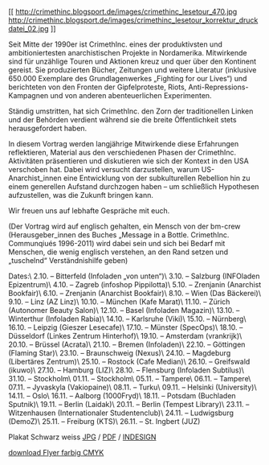 [[ http://crimethinc.blogsport.de/images/crimethinc_lesetour_470.jpg http://crimethinc.blogsport.de/images/crimethinc_lesetour_korrektur_druckdatei_02.jpg ]]

Seit Mitte der 1990er ist CrimethInc. eines der produktivsten und ambitioniertesten anarchistischen Projekte in Nordamerika. Mitwirkende sind für unzählige Touren und Aktionen kreuz und quer über den Kontinent gereist. Sie produzierten Bücher, Zeitungen und weitere Literatur (inklusive 650.000 Exemplare des Grundlagenwerkes „Fighting for our Lives“) und berichteten von den Fronten der Gipfelproteste, Riots, Anti-Repressions-Kampagnen und von anderen abenteuerlichen Experimenten.

Ständig umstritten, hat sich CrimethInc. den Zorn der traditionellen Linken und der Behörden verdient während sie die breite Öffentlichkeit stets herausgefordert haben.

In diesem Vortrag werden langjährige Mitwirkende diese Erfahrungen reflektieren, Material aus den verschiedenen Phasen der CrimethInc. Aktivitäten präsentieren und diskutieren wie sich der Kontext in den USA verschoben hat. Dabei wird versucht darzustellen, warum US-Anarchist_innen eine Entwicklung von der subkulturellen Rebellion hin zu einem generellen Aufstand durchzogen haben – um schließlich Hypothesen aufzustellen, was die Zukunft bringen kann.

Wir freuen uns auf lebhafte Gespräche mit euch.

(Der Vortrag wird auf englisch gehalten, ein Mensch von der bm-crew (Herausgeber_innen des Buches „Message in a Bottle. CrimethInc. Communqiués 1996-2011) wird dabei sein und sich bei Bedarf mit Menschen, die wenig englisch verstehen, an den Rand setzen und „tuschelnd“ Verständnishilfe geben)

Dates:\\
2.10. – Bitterfeld (Infoladen „von unten“)\\
3.10. – Salzburg (INFOladen Epizentrum)\\
4.10. – Zagreb (infoshop Pippilotta)\\
5.10. – Zrenjanin (Anarchist Bookfair)\\
6.10. – Zrenjanin (Anarchist Bookfair)\\
8.10. – Wien (Das Bäckerei)\\
9.10. – Linz (AZ Linz)\\
10.10. – München (Kafe Marat)\\
11.10. – Zürich (Autonomer Beauty Salon)\\
12.10. – Basel (Infoladen Magazin)\\
13.10. – Winterthur (Infoladen Rabia)\\
14.10. – Karlsruhe (Viki)\\
15.10. – Nürnberg\\
16.10. – Leipzig (Gieszer Lesecafe)\\
17.10. – Münster (SpecOps)\\
18.10. – Düsseldorf (Linkes Zentrum Hinterhof)\\
19.10. – Amsterdam (vrankrijk)\\
20.10. – Brüssel (Acrata)\\
21.10. – Bremen (Infoladen)\\
22.10. – Göttingen (Flaming Star)\\
23.10. – Braunschweig (Nexus)\\
24.10. – Magdeburg (Libertäres Zentrum)\\
25.10. – Rostock (Cafe Median)\\
26.10. – Greifswald (ikuwo)\\
27.10. – Hamburg (LIZ)\\
28.10. – Flensburg (Infoladen Subtilus)\\
31.10. – Stockholm\\
01.11. – Stockholm\\
05.11. – Tampere\\
06.11. – Tampere\\
07.11. – Jyvaskyla (Vakiopaine)\\
08.11. – Turku\\
09.11. – Helsinki (University)\\
14.11. – Oslo\\
16.11. – Aalborg (1000Fryd)\\
18.11. – Potsdam (Buchladen Sputnik)\\
19.11. – Berlin (Laidak)\\
20.11. – Berlin (Tempest Library)\\
23.11. – Witzenhausen (Internationaler Studentenclub)\\
24.11. – Ludwigsburg (DemoZ)\\
25.11. – Freiburg (KTS)\\
26.11. – St. Ingbert (JUZ)

Plakat Schwarz weiss [JPG](http://crimethinc.blogsport.de/images/2012_09_Crimethinc_Lecture_Tour.jpg) / [PDF](http://crimethinc.blogsport.de/images/2012_09_Crimethinc_Lecture_Tour.pdf) / [INDESIGN](http://crimethinc.blogsport.de/images/lecture_tour_plakat.zip)

[download Flyer farbig CMYK](http://crimethinc.blogsport.de/images/crimethinc_lesetour_korrektur_druckdatei.pdf)
